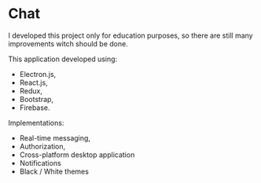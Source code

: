 # Chat

I developed this project only for education purposes, so there are still many improvements witch should be done.

This application developed using:
- Electron.js,
- React.js,
- Redux,
- Bootstrap,
- Firebase.

Implementations:
- Real-time messaging,
- Authorization,
- Cross-platform desktop application
- Notifications
- Black / White themes

